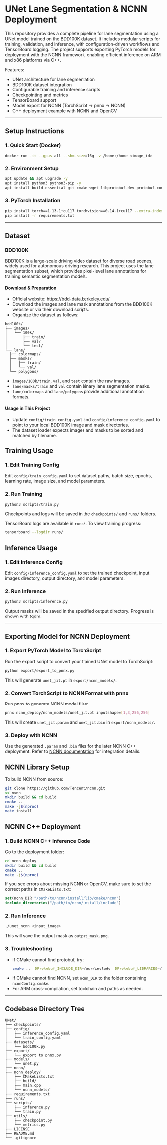 # UNet Lane Segmentation & NCNN Deployment

This repository provides a complete pipeline for lane segmentation using a UNet model trained on the BDD100K dataset. It includes modular scripts for training, validation, and inference, with configuration-driven workflows and TensorBoard logging. The project supports exporting PyTorch models for deployment with the NCNN framework, enabling efficient inference on ARM and x86 platforms via C++.

Features:
- UNet architecture for lane segmentation
- BDD100K dataset integration
- Configurable training and inference scripts
- Checkpointing and metrics
- TensorBoard support
- Model export for NCNN (TorchScript → pnnx → NCNN)
- C++ deployment example with NCNN and OpenCV

---

## Setup Instructions

### 1. Quick Start (Docker)
```bash
docker run -it --gpus all --shm-size=16g -v /home:/home <image_id>
```

### 2. Environment Setup
```bash
apt update && apt upgrade -y
apt install python3 python3-pip -y
apt install build-essential git cmake wget libprotobuf-dev protobuf-compiler libomp-dev libopencv-dev -y
```

### 3. PyTorch Installation
```bash
pip install torch==1.13.1+cu117 torchvision==0.14.1+cu117 --extra-index-url https://download.pytorch.org/whl/cu117
pip install -r requirements.txt
```

---

## Dataset

### BDD100K
BDD100K is a large-scale driving video dataset for diverse road scenes, widely used for autonomous driving research. This project uses the lane segmentation subset, which provides pixel-level lane annotations for training semantic segmentation models.

#### Download & Preparation
- Official website: https://bdd-data.berkeley.edu/
- Download the images and lane mask annotations from the BDD100K website or via their download scripts.
- Organize the dataset as follows:
```
bdd100k/
├── images/
│   └── 100k/
│       ├── train/
│       ├── val/
│       └── test/
└── lane/
  ├── colormaps/
  ├── masks/
  │   ├── train/
  │   └── val/
  └── polygons/
```
- `images/100k/train`, `val`, and `test` contain the raw images.
- `lane/masks/train` and `val` contain binary lane segmentation masks.
- `lane/colormaps` and `lane/polygons` provide additional annotation formats.

#### Usage in This Project
- Update `config/train_config.yaml` and `config/inference_config.yaml` to point to your local BDD100K image and mask directories.
- The dataset loader expects images and masks to be sorted and matched by filename.

## Training Usage

### 1. Edit Training Config
Edit `config/train_config.yaml` to set dataset paths, batch size, epochs, learning rate, image size, and model parameters.

### 2. Run Training
```bash
python3 scripts/train.py
```
Checkpoints and logs will be saved in the `checkpoints/` and `runs/` folders.

TensorBoard logs are available in `runs/`. To view training progress:
```bash
tensorboard --logdir runs/
```

## Inference Usage

### 1. Edit Inference Config
Edit `config/inference_config.yaml` to set the trained checkpoint, input images directory, output directory, and model parameters.

### 2. Run Inference
```bash
python3 scripts/inference.py
```
Output masks will be saved in the specified output directory. Progress is shown with tqdm.

---

## Exporting Model for NCNN Deployment

### 1. Export PyTorch Model to TorchScript
Run the export script to convert your trained UNet model to TorchScript:
```bash
python export/export_to_pnnx.py
```
This will generate `unet_jit.pt` in `export/ncnn_models/`.

### 2. Convert TorchScript to NCNN Format with pnnx
Run pnnx to generate NCNN model files:
```bash
pnnx ncnn_deploy/ncnn_models/unet_jit.pt inputshape=[1,3,256,256]
```
This will create `unet_jit.param` and `unet_jit.bin` in `export/ncnn_models/`.

### 3. Deploy with NCNN
Use the generated `.param` and `.bin` files for the later NCNN C++ deployment.
Refer to [NCNN documentation](https://github.com/Tencent/ncnn/wiki) for integration details.

## NCNN Library Setup

To build NCNN from source:
```bash
git clone https://github.com/Tencent/ncnn.git
cd ncnn
mkdir build && cd build
cmake ..
make -j$(nproc)
make install
```

## NCNN C++ Deployment

### 1. Build NCNN C++ Inference Code
Go to the deployment folder:
```bash
cd ncnn_deploy
mkdir build && cd build
cmake ..
make -j$(nproc)
```
If you see errors about missing NCNN or OpenCV, make sure to set the correct paths in `CMakeLists.txt`:
```cmake
set(ncnn_DIR "/path/to/ncnn/install/lib/cmake/ncnn")
include_directories("/path/to/ncnn/install/include")
```

### 2. Run Inference
```bash
./unet_ncnn <input_image>
```
This will save the output mask as `output_mask.png`.

### 3. Troubleshooting
- If CMake cannot find protobuf, try:
  ```bash
  cmake .. -DProtobuf_INCLUDE_DIR=/usr/include -DProtobuf_LIBRARIES=/usr/lib/x86_64-linux-gnu/libprotobuf.so
  ```
- If CMake cannot find NCNN, set `ncnn_DIR` to the folder containing `ncnnConfig.cmake`.
- For ARM cross-compilation, set toolchain and paths as needed.

---

## Codebase Directory Tree
```
UNet/
├── checkpoints/
├── config/
│   ├── inference_config.yaml
│   └── train_config.yaml
├── datasets/
│   └── bdd100k.py
├── export/
│   └── export_to_pnnx.py
├── models/
│   └── unet.py
├── ncnn/
├── ncnn_deploy/
│   ├── CMakeLists.txt
│   ├── build/
│   ├── main.cpp
│   └── ncnn_models/
├── requirements.txt
├── runs/
├── scripts/
│   ├── inference.py
│   └── train.py
├── utils/
│   ├── checkpoint.py
│   └── metrics.py
├── LICENSE
├── README.md
└── .gitignore
```